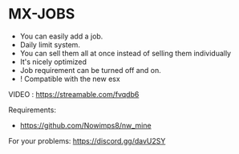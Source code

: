 # MX-JOBS

- You can easily add a job.
- Daily limit system.
- You can sell them all at once instead of selling them individually
- It's nicely optimized
- Job requirement can be turned off and on.
- ! Compatible with the new esx

VIDEO : https://streamable.com/fvqdb6

Requirements:
- https://github.com/Nowimps8/nw_mine

For your problems: https://discord.gg/davU2SY

